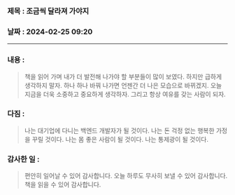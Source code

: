 ### 제목 :  조금씩 달라져 가야지

### 날짜 : 2024-02-25 09:20

----

### 내용 :
> 책을 읽어 가며 내가 더 발전해 나가야 할 부분들이 많이 보였다.
> 하지만 급하게 생각하지 말자.
> 하나 하나 바꿔 나가면 언젠간 더 나은 모습으로 바뀌겠지.
> 오늘 지금을 더욱 소중하고 중요하게 생각하자.
> 그리고 항상 여유를 갖는 사람이 되자.

### 다짐 :
> 나는 대기업에 다니는 백엔드 개발자가 될 것이다.
> 나는 돈 걱정 없는 행복한 가정을 꾸릴 것이다.
> 나는 몸 좋은 사람이 될 것이다.
> 나는 통제광이 될 것이다.
### 감사한 일 :
> 편안히 일어날 수 있어 감사합니다.
> 오늘 하루도 무사히 보낼 수 있어 감사합니다.
> 책을 읽을 수 있어 감사합니다.
